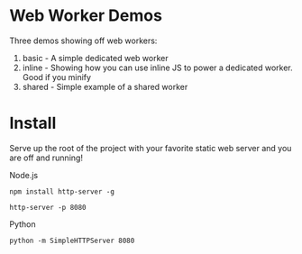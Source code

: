 # Web Worker Demos

Three demos showing off web workers:

  1. basic - A simple dedicated web worker
  1. inline - Showing how you can use inline JS to power a dedicated worker. Good if you minify
  1. shared - Simple example of a shared worker

# Install

Serve up the root of the project with your favorite static web server and you are off and running!

Node.js

```npm install http-server -g```

```http-server -p 8080```

Python

```python -m SimpleHTTPServer 8080```

